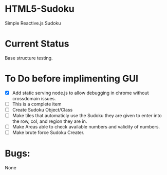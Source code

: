 # HTML5-Sudoku
Simple Reactive.js Sudoku

# Current Status
Base structure testing.

# To Do before implimenting GUI
- [x] Add static serving node.js to allow debugging in chrome without crossdomain issues.
- [ ] This is a complete item
- [ ] Create Sudoku Object/Class
- [ ] Make tiles that automaticly use the Sudoku they are given to enter into the row, col, and region they are in.
- [ ] Make Areas able to check available numbers and validity of numbers.
- [ ] Make brute force Sudoku Creater.

# Bugs:
None